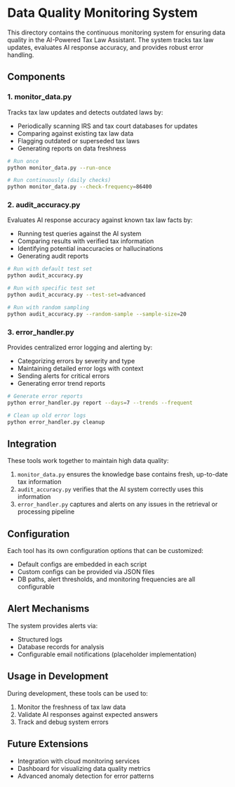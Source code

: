 # Data Quality Monitoring System

This directory contains the continuous monitoring system for ensuring data quality in the AI-Powered Tax Law Assistant. The system tracks tax law updates, evaluates AI response accuracy, and provides robust error handling.

## Components

### 1. monitor_data.py
Tracks tax law updates and detects outdated laws by:
- Periodically scanning IRS and tax court databases for updates
- Comparing against existing tax law data
- Flagging outdated or superseded tax laws
- Generating reports on data freshness

```bash
# Run once
python monitor_data.py --run-once

# Run continuously (daily checks)
python monitor_data.py --check-frequency=86400
```

### 2. audit_accuracy.py
Evaluates AI response accuracy against known tax law facts by:
- Running test queries against the AI system
- Comparing results with verified tax information
- Identifying potential inaccuracies or hallucinations
- Generating audit reports

```bash
# Run with default test set
python audit_accuracy.py

# Run with specific test set
python audit_accuracy.py --test-set=advanced

# Run with random sampling
python audit_accuracy.py --random-sample --sample-size=20
```

### 3. error_handler.py
Provides centralized error logging and alerting by:
- Categorizing errors by severity and type
- Maintaining detailed error logs with context
- Sending alerts for critical errors
- Generating error trend reports

```bash
# Generate error reports
python error_handler.py report --days=7 --trends --frequent

# Clean up old error logs
python error_handler.py cleanup
```

## Integration

These tools work together to maintain high data quality:

1. `monitor_data.py` ensures the knowledge base contains fresh, up-to-date tax information
2. `audit_accuracy.py` verifies that the AI system correctly uses this information
3. `error_handler.py` captures and alerts on any issues in the retrieval or processing pipeline

## Configuration

Each tool has its own configuration options that can be customized:

- Default configs are embedded in each script
- Custom configs can be provided via JSON files
- DB paths, alert thresholds, and monitoring frequencies are all configurable

## Alert Mechanisms

The system provides alerts via:
- Structured logs
- Database records for analysis
- Configurable email notifications (placeholder implementation)

## Usage in Development

During development, these tools can be used to:
1. Monitor the freshness of tax law data
2. Validate AI responses against expected answers
3. Track and debug system errors

## Future Extensions

- Integration with cloud monitoring services
- Dashboard for visualizing data quality metrics
- Advanced anomaly detection for error patterns
